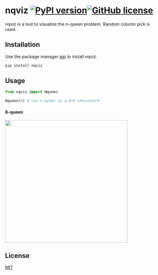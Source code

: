 # nqviz [![PyPI version](https://badge.fury.io/py/nqviz.svg)](https://badge.fury.io/py/nqviz)[![GitHub license](https://img.shields.io/github/license/jhan15/nqviz)](https://github.com/jhan15/nqviz/blob/master/license.txt)

nqviz is a tool to visualize the n-queen problem. Random column pick is used.

## Installation

Use the package manager [pip](https://pip.pypa.io/en/stable/) to install nqviz.

```bash
pip install nqviz
```

## Usage

```python
from nqviz import Nqueen

Nqueen(6) # run n-queen on a 6*6 chessboard
```

#### 6-queen

<img src="https://user-images.githubusercontent.com/62132206/120168297-0040cc80-c1ff-11eb-9a7a-de5e1568fc70.gif" width="400">

## License
[MIT](https://choosealicense.com/licenses/mit/)

